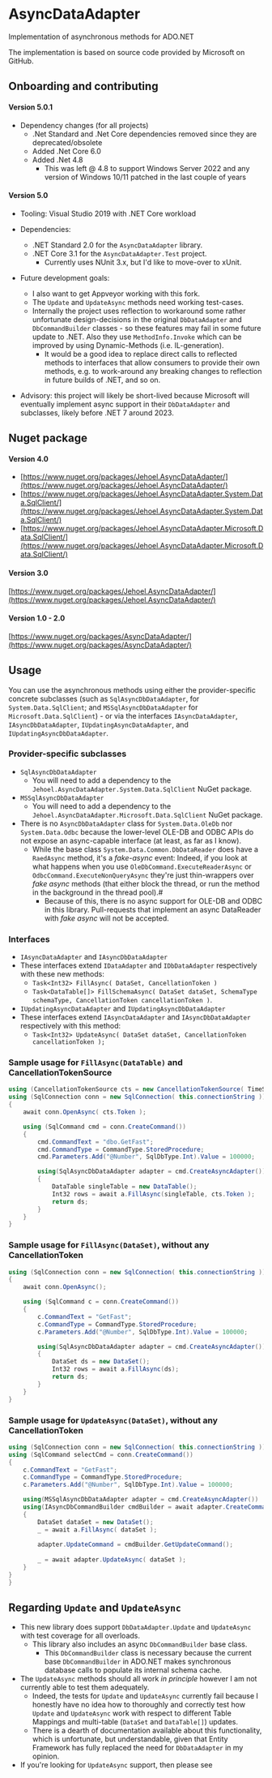 # AsyncDataAdapter

Implementation of asynchronous methods for ADO.NET

The implementation is based on source code provided by Microsoft on GitHub.

## Onboarding and contributing

<!-- TODO: Set-up Appveyor for this...
[![Build status](https://ci.appveyor.com/api/projects/status/bw8gl0fp62vmia15/branch/master?svg=true)](https://ci.appveyor.com/project/voloda/asyncdataadapter/branch/master)
-->
#### Version 5.0.1
 * Dependency changes (for all projects)
   *  .Net Standard and .Net Core dependencies removed since they are deprecated/obsolete
   *  Added .Net Core 6.0
   *  Added .Net 4.8
      * This was left @ 4.8 to support Windows Server 2022 and any version of Windows 10/11 patched in the last couple of years


#### Version 5.0

* Tooling: Visual Studio 2019 with .NET Core workload
* Dependencies:
  * .NET Standard 2.0 for the `AsyncDataAdapter` library.
  * .NET Core 3.1 for the `AsyncDataAdapter.Test` project.
    * Currently uses NUnit 3.x, but I'd like to move-over to xUnit.

* Future development goals:
  * I also want to get Appveyor working with this fork.
  * The `Update` and `UpdateAsync` methods need working test-cases.
  * Internally the project uses reflection to workaround some rather unfortunate design-decisions in the original `DbDataAdapter` and `DbCommandBuilder` classes - so these features may fail in some future update to .NET. Also they use `MethodInfo.Invoke` which can be improved by using Dynamic-Methods (i.e. IL-generation).
    * It would be a good idea to replace direct calls to reflected methods to interfaces that allow consumers to provide their own methods, e.g. to work-around any breaking changes to reflection in future builds of .NET, and so on.

* Advisory: this project will likely be short-lived because Microsoft will eventually implement async support in their `DbDataAdapter` and subclasses, likely before .NET 7 around 2023.

## Nuget package

#### Version 4.0

* [https://www.nuget.org/packages/Jehoel.AsyncDataAdapter/](https://www.nuget.org/packages/Jehoel.AsyncDataAdapter/)
* [https://www.nuget.org/packages/Jehoel.AsyncDataAdapter.System.Data.SqlClient/](https://www.nuget.org/packages/Jehoel.AsyncDataAdapter.System.Data.SqlClient/)
* [https://www.nuget.org/packages/Jehoel.AsyncDataAdapter.Microsoft.Data.SqlClient/](https://www.nuget.org/packages/Jehoel.AsyncDataAdapter.Microsoft.Data.SqlClient/)

#### Version 3.0

[https://www.nuget.org/packages/Jehoel.AsyncDataAdapter/](https://www.nuget.org/packages/Jehoel.AsyncDataAdapter/)

#### Version 1.0 - 2.0

[https://www.nuget.org/packages/AsyncDataAdapter/](https://www.nuget.org/packages/AsyncDataAdapter/)

## Usage

You can use the asynchronous methods using either the provider-specific concrete subclasses (such as `SqlAsyncDbDataAdapter`, for `System.Data.SqlClient`; and `MSSqlAsyncDbDataAdapter` for `Microsoft.Data.SqlClient`) - or via the interfaces `IAsyncDataAdapter`, `IAsyncDbDataAdapter`, `IUpdatingAsyncDataAdapter`, and `IUpdatingAsyncDbDataAdapter`.

### Provider-specific subclasses

* `SqlAsyncDbDataAdapter`
  * You will need to add a dependency to the `Jehoel.AsyncDataAdapter.System.Data.SqlClient` NuGet package.
* `MSSqlAsyncDbDataAdapter`
  * You will need to add a dependency to the `Jehoel.AsyncDataAdapter.Microsoft.Data.SqlClient` NuGet package.
* There is no `AsyncDbDataAdapter` class for `System.Data.OleDb` nor `System.Data.Odbc` because the lower-level OLE-DB and ODBC APIs do not expose an async-capable interface (at least, as far as I know).
  * While the base class `System.Data.Common.DbDataReader` does have a `RaedAsync` method, it's a _fake-async_ event: Indeed, if you look at what happens when you use `OleDbCommand.ExecuteReaderAsync` or `OdbcCommand.ExecuteNonQueryAsync` they're just thin-wrappers over _fake async_ methods (that either block the thread, or run the method in the background in the thread pool).#
    * Because of this, there is no async support for OLE-DB and ODBC in this library. Pull-requests that implement an async DataReader with _fake async_ will not be accepted.

### Interfaces

* `IAsyncDataAdapter` and `IAsyncDbDataAdapter`
* These interfaces extend `IDataAdapter` and `IDbDataAdapter` respectively with these new methods:
    * `Task<Int32> FillAsync( DataSet, CancellationToken )`
    * `Task<DataTable[]> FillSchemaAsync( DataSet dataSet, SchemaType schemaType, CancellationToken cancellationToken )`.
* `IUpdatingAsyncDataAdapter` and `IUpdatingAsyncDbDataAdapter`
* These interfaces extend `IAsyncDataAdapter` and `IAsyncDbDataAdapter` respectively with this method:
    * `Task<Int32> UpdateAsync( DataSet dataSet, CancellationToken cancellationToken );`

### Sample usage for `FillAsync(DataTable)` and CancellationTokenSource

```csharp
using (CancellationTokenSource cts = new CancellationTokenSource( TimeSpan.FromSeconds(15) ))
using (SqlConnection conn = new SqlConnection( this.connectionString ))
{
    await conn.OpenAsync( cts.Token );

    using (SqlCommand cmd = conn.CreateCommand())
    {
        cmd.CommandText = "dbo.GetFast";
        cmd.CommandType = CommandType.StoredProcedure;
        cmd.Parameters.Add("@Number", SqlDbType.Int).Value = 100000;

        using(SqlAsyncDbDataAdapter adapter = cmd.CreateAsyncAdapter()) // `CreateAsyncAdapter` is an extension method.
        {
            DataTable singleTable = new DataTable();
            Int32 rows = await a.FillAsync(singleTable, cts.Token );
            return ds;
        }
    }
}
```

### Sample usage for `FillAsync(DataSet)`, without any CancellationToken

```csharp
using (SqlConnection conn = new SqlConnection( this.connectionString ))
{
    await conn.OpenAsync();

    using (SqlCommand c = conn.CreateCommand())
    {
        c.CommandText = "GetFast";
        c.CommandType = CommandType.StoredProcedure;
        c.Parameters.Add("@Number", SqlDbType.Int).Value = 100000;

        using(SqlAsyncDbDataAdapter adapter = cmd.CreateAsyncAdapter())
        {
            DataSet ds = new DataSet();
            Int32 rows = await a.FillAsync(ds);
            return ds;
        }
    }
}
```

### Sample usage for `UpdateAsync(DataSet)`, without any CancellationToken

```csharp
using (SqlConnection conn = new SqlConnection( this.connectionString ))
using (SqlCommand selectCmd = conn.CreateCommand())
{
    c.CommandText = "GetFast";
    c.CommandType = CommandType.StoredProcedure;
    c.Parameters.Add("@Number", SqlDbType.Int).Value = 100000;

    using(MSSqlAsyncDbDataAdapter adapter = cmd.CreateAsyncAdapter())
    using(IAsyncDbCommandBuilder cmdBuilder = await adapter.CreateCommandBuilderAsync().ConfigureAwait(false) )
    {
        DataSet dataSet = new DataSet();
        _ = await a.FillAsync( dataSet );
        
        adapter.UpdateCommand = cmdBuilder.GetUpdateCommand();
        
        _ = await adapter.UpdateAsync( dataSet );
    }
}
}
```

## Regarding `Update` and `UpdateAsync`

* This new library does support `DbDataAdapter.Update` and `UpdateAsync` with test coverage for all overloads.
  * This library also includes an async `DbCommandBuilder` base class.
    * This `DbCommandBuilder` class is necessary because the current base `DbCommandBuilder` in ADO.NET makes synchronous database calls to populate its internal schema cache.
* The `UpdateAsync` methods should all work _in principle_ however I am not currently able to test them adequately.
  * Indeed, the tests for `Update` and `UpdateAsync` currently fail because I honestly have no idea how to thoroughly and correctly test how `Update` and `UpdateAsync` work with respect to different Table Mappings and multi-table (`DataSet` and `DataTable[]`) updates.
  * There is a dearth of documentation available about this functionality, which is unfortunate, but understandable, given that Entity Framework has fully replaced the need for `DbDataAdapter` in my opinion.
* If you're looking for `UpdateAsync` support, then please see
